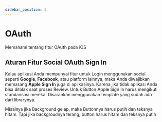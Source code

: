 ```yaml
---
sidebar_position: 3
---
```


# OAuth

Memahami tentang fitur OAuth pada iOS

## Aturan Fitur Social OAuth Sign In

Kalau aplikasi Anda mempunyai fitur untuk Login menggunakan social seperti **Google**, **Facebook**, atau platform lainnya, maka Anda diwajibkan memasang **Apple Sign In** juga di aplikasinya. Karena jika tidak aplikasi Anda bisa ditolak saat proses Review. Untuk Button Apple Sign In harus mengikuti standarisasi mereka. Disarankan menggunakan template yang sudah ada dari librarynya. 

Misalnya jika Background gelap, maka Buttonnya harus putih dan teksnya hitam. Tapi jika backgroudnya terang, button harus hitam dan teksnya putih